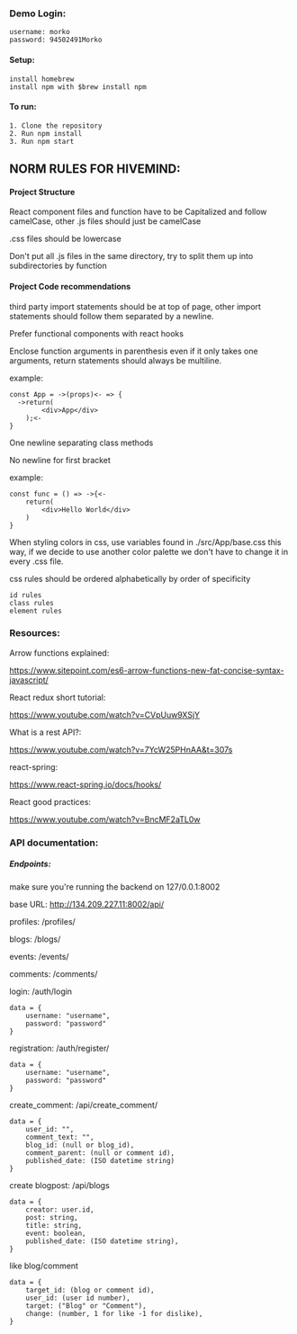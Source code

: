 <h3>Demo Login:</h2>

    username: morko
    password: 94502491Morko

<h4>Setup:</h4>
    
    install homebrew
    install npm with $brew install npm

<h4>To run:</h4>

    1. Clone the repository
    2. Run npm install
    3. Run npm start
    

<h2>NORM RULES FOR HIVEMIND:</h2>

<h4>Project Structure</h4>

React component files and function have to be Capitalized and follow camelCase, other .js files should just be camelCase

.css files should be lowercase

Don't put all .js files in the same directory, try to split 
them up into subdirectories by function

<h4>Project Code recommendations</h4>

third party import statements should be at top of page, other
import statements should follow them separated by a newline.

Prefer functional components with react hooks

Enclose function arguments in parenthesis even  if it only takes
one arguments, return statements should always be
multiline.

example:

    const App = ->(props)<- => {
      ->return(
            <div>App</div>
        );<-
    }
    
One newline separating class methods

No newline for first bracket

example:

    const func = () => ->{<-
        return(
            <div>Hello World</div>
        )
    }



When styling colors in css, use variables found in ./src/App/base.css
this way, if we decide to use another color palette we don't have to change it in every
.css file.

css rules should be ordered alphabetically
by order of specificity

    
    id rules
    class rules
    element rules

<h3>Resources:</h3>

Arrow functions explained:

https://www.sitepoint.com/es6-arrow-functions-new-fat-concise-syntax-javascript/

React redux short tutorial:

https://www.youtube.com/watch?v=CVpUuw9XSjY

What is a rest API?:

https://www.youtube.com/watch?v=7YcW25PHnAA&t=307s

react-spring:

https://www.react-spring.io/docs/hooks/

React good practices:

https://www.youtube.com/watch?v=BncMF2aTL0w

<h3>API documentation:</h3>

<h5>Endpoints:</h5>

make sure you're running the backend on 127/0.0.1:8002

base URL: http://134.209.227.11:8002/api/

profiles: /profiles/

blogs: /blogs/

events: /events/

comments: /comments/

login: /auth/login

    data = {
        username: "username", 
        password: "password"
    }

registration: /auth/register/

    data = {
        username: "username", 
        password: "password"
    }

create_comment: /api/create_comment/
    
    data = {
        user_id: "", 
        comment_text: "",
        blog_id: (null or blog_id), 
        comment_parent: (null or comment id), 
        published_date: (ISO datetime string)
    }

create blogpost: /api/blogs

    data = {
        creator: user.id,
        post: string,
        title: string,
        event: boolean,
        published_date: (ISO datetime string),
    }

like blog/comment

    data = {
        target_id: (blog or comment id),
        user_id: (user id number),
        target: ("Blog" or "Comment"),
        change: (number, 1 for like -1 for dislike),
    }
    
